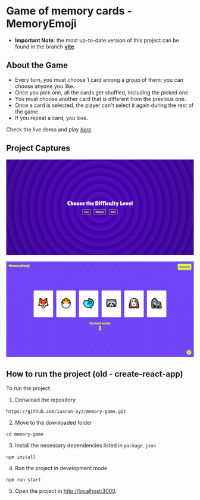 # Game of memory cards - MemoryEmoji
- **Important Note**: the most up-to-date version of this project can be found in the branch **[vite](https://github.com/iaaron-xyz/memory-game/tree/vite)**.
## About the Game
- Every turn, you must choose 1 card among a group of them; you can choose anyone you like.
- Once you pick one, all the cards get shuffled, including the picked one.
- You must choose another card that is different from the previous one.
- Once a card is selected, the player can't select it again during the rest of the game.
- If you repeat a card, you lose.

Check the live demo and play *[here](https://memory-emoji-cards.netlify.app/)*.

## Project Captures
![difficulty](./README_files/game1.jpeg)

![maingame](./README_files/game2.jpeg)

## How to run the project (old - create-react-app)
To run the project:
1. Donwload the repository
```
https://github.com/iaaron-xyz/memory-game.git
```

2. Move to the downloaded folder
```
cd memory-game
```

3. Install the necessary dependencies listed in `package.json`
```
npm install
```

4. Run the project in development mode
```
npm run start
```

5. Open the project in [http://localhost:3000](http://localhost:3000).